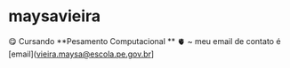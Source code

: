 # maysavieira
😋
Cursando **Pesamento Computacional **
🫀 ~ meu email de contato é [email](vieira.maysa@escola.pe.gov.br]
